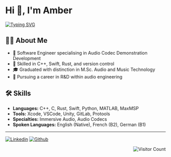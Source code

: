 # Hi 👋, I'm Amber
[![Typing SVG](https://readme-typing-svg.demolab.com/?lines=Software+Engineer;Audio+Programmer;Sound+Engineer;Audio+Researcher;Immersive+Audio+Developer;Audio+Codec+Developer;Media+Technology+Specialist;Acoustic+Engineer;DSP+Engineer)](https://git.io/typing-svg)


## 👩‍💻 About Me
- 🔭 Software Engineer specialising in Audio Codec Demonstration Development
- 🌱 Skilled in C++, Swift, Rust, and version control
- 🎓 Graduated with distinction in M.Sc. Audio and Music Technology
- 🚀 Pursuing a career in R&D within audio engineering

## 🛠️ Skills
- **Languages:** C++, C, Rust, Swift, Python, MATLAB, MaxMSP
- **Tools:** Xcode, VSCode, Unity, GitLab, Protools
- **Specialties:** Immersive Audio, Audio Codecs
- **Spoken Languages:** English (Native), French (B2), German (B1)

---
<!--![Profile Views](https://komarev.com/ghpvc/?username=amber-shakespeare&color=green)-->
[![Linkedin](https://img.shields.io/badge/-LinkedIn-blue?style=flat&logo=Linkedin&logoColor=white)](https://www.linkedin.com/in/aishakespeare/)
[![Github](https://img.shields.io/github/followers/shakespear?label=Follow&style=social)](https://github.com/shakespearea/shakespearea)
&nbsp;<div align="right">
  ![Visitor Count](https://profile-counter.glitch.me/shakesperea/count.svg)
</div>

<!--&nbsp;<div align="center">
  <a href="<Your Profile URL>"><img src="https://goodreads-readme.vercel.app/api/book?id=136540854" alt="GoodReads reading" width="350" /></a>
  [![Spotify](https://novatorem.vercel.app/api/spotify?background_color=0d1117&border_color=ffffff)](https://open.spotify.com/user/1179341471)
  
</div-->

<!--![Jokes Card](https://readme-jokes.vercel.app/api)-->
<br>

